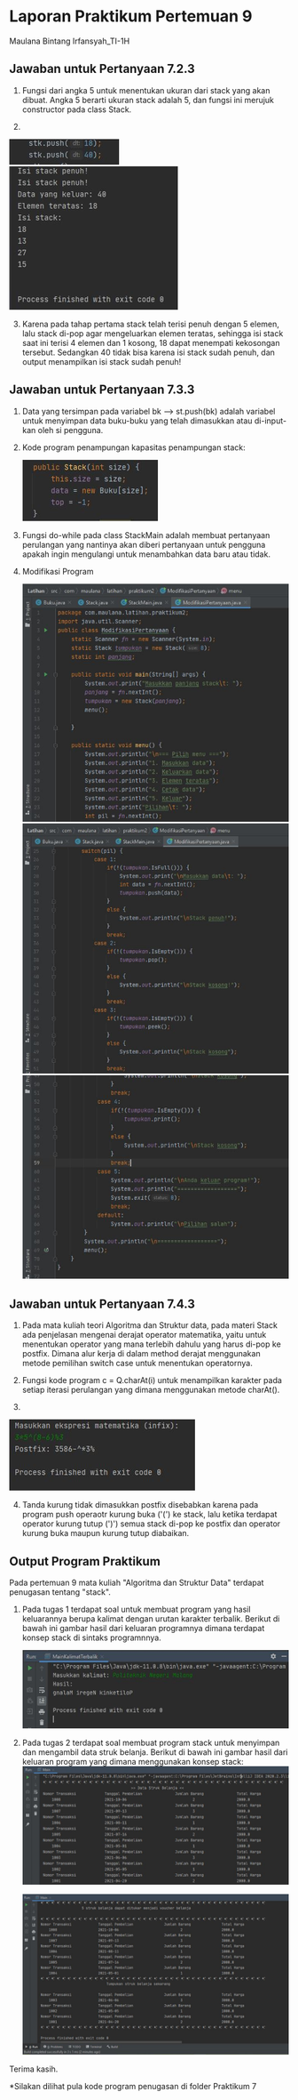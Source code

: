 # Laporan Praktikum Pertemuan 9
Maulana Bintang Irfansyah_TI-1H
## Jawaban untuk Pertanyaan 7.2.3

1. Fungsi dari angka 5 untuk menentukan ukuran dari stack yang akan dibuat. Angka 5 berarti ukuran stack adalah 5, dan fungsi ini merujuk constructor pada class Stack.

2. 
<img src="SATU.JPG">

<img src="DUA.JPG">

3. Karena pada tahap pertama stack telah terisi penuh dengan 5 elemen, lalu stack di-pop agar mengeluarkan elemen teratas, sehingga isi stack saat ini terisi 4 elemen dan 1 kosong, 18 dapat menempati kekosongan tersebut. Sedangkan 40 tidak bisa karena isi stack sudah penuh, dan output menampilkan isi stack sudah penuh!

## Jawaban untuk Pertanyaan 7.3.3

1. Data yang tersimpan pada variabel bk --> st.push(bk) adalah variabel untuk menyimpan data buku-buku yang telah dimasukkan atau di-input-kan oleh si pengguna.

2. Kode program penampungan kapasitas penampungan stack:

    <img src="TIGA.JPG">   

3. Fungsi do-while pada class StackMain adalah membuat pertanyaan perulangan yang nantinya akan diberi pertanyaan untuk pengguna apakah ingin mengulangi untuk menambahkan data baru atau tidak.

4. Modifikasi Program
 
    <img src="EMPAT.JPG">

    <img src="LIMA.JPG"> 

    <img src="ENAM.JPG"> 

## Jawaban untuk Pertanyaan 7.4.3

1. Pada mata kuliah teori Algoritma dan Struktur data, pada materi Stack ada penjelasan mengenai derajat operator matematika, yaitu untuk menentukan operator yang mana terlebih dahulu yang harus di-pop ke postfix. Dimana alur kerja di dalam method derajat menggunakan metode pemilihan switch case untuk menentukan operatornya.

2. Fungsi kode program c = Q.charAt(i) untuk menampilkan karakter pada setiap iterasi perulangan yang dimana menggunakan metode charAt().

3.
<img src="TUJUH.JPG">    

4. Tanda kurung tidak dimasukkan postfix disebabkan karena pada program push operaotr kurung buka ('(') ke stack, lalu ketika terdapat operator kurung tutup (')') semua stack di-pop ke postfix dan operator kurung buka maupun kurung tutup diabaikan.


## Output Program Praktikum
Pada pertemuan 9 mata kuliah "Algoritma dan Struktur Data" terdapat penugasan tentang "stack".

1. Pada tugas 1 terdapat soal untuk membuat program yang hasil keluarannya berupa kalimat dengan urutan karakter terbalik. Berikut di bawah ini gambar hasil dari keluaran programnya dimana terdapat konsep stack di sintaks programnnya.

    <img src="DELAPAN.JPG">

2. Pada tugas 2 terdapat soal membuat program stack untuk menyimpan dan mengambil data struk belanja. Berikut di bawah ini gambar hasil dari keluaran program yang dimana menggunakan konsep stack:
    <img src="11.JPG">


    <img src="22.JPG">

Terima kasih.
    
 *Silakan dilihat pula kode program penugasan di folder Praktikum 7
